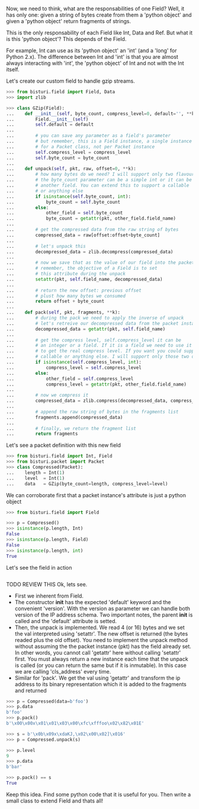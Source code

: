 
Now, we need to think, what are the responsabilities of one Field? Well, it has only one:
given a string of bytes create from them a 'python object' and given a 'python object'
return fragments of strings.

This is the only responsability of each Field like Int, Data and Ref.
But what it is this 'python object'? This depends of the Field.

For example, Int can use as its 'python object' an 'int' (and a 'long' for Python 2.x).
The difference between Int and 'int' is that you are almost always interacting with 'int',
the 'python object' of Int and not with the Int itself.

Let's create our custom field to handle gzip streams.

```python
>>> from bisturi.field import Field, Data
>>> import zlib

>>> class GZip(Field):
...    def __init__(self, byte_count, compress_level=0, default='', **k):
...        Field.__init__(self)
...        self.default = default
...
...        # you can save any parameter as a field's parameter
...        # but remember, this is a Field instance, a single instance
...        # for a Packet class, not per Packet instance
...        self.compress_level = compress_level
...        self.byte_count = byte_count
...
...    def unpack(self, pkt, raw, offset=0, **k):
...        # how many bytes do we need? I will support only two flavours:
...        # the byte_count parameter can be a simple int or it can be
...        # another field. You can extend this to support a callable
...        # or anything else
...        if isinstance(self.byte_count, int):
...            byte_count = self.byte_count
...        else:
...            other_field = self.byte_count
...            byte_count = getattr(pkt, other_field.field_name)
...
...        # get the compressed data from the raw string of bytes
...        compressed_data = raw[offset:offset+byte_count]
...
...        # let's unpack this
...        decompressed_data = zlib.decompress(compressed_data)
...
...        # now we save that as the value of our field into the packet
...        # remember, the objective of a Field is to set
...        # this attribute during the unpack
...        setattr(pkt, self.field_name, decompressed_data)
...
...        # return the new offset: previous offset
...        # plust how many bytes we consumed
...        return offset + byte_count
...
...    def pack(self, pkt, fragments, **k):
...        # during the pack we need to apply the inverse of unpack
...        # let's retreive our decompressed data from the packet instance
...        decompressed_data = getattr(pkt, self.field_name)
...
...        # get the compress level, self.compress_level it can be
...        # an integer or a field. If it is a field we need to use it
...        # to get the real compress level. If you want you could support a
...        # callable or anything else. I will support only those two options
...        if isinstance(self.compress_level, int):
...            compress_level = self.compress_level
...        else:
...            other_field = self.compress_level
...            compress_level = getattr(pkt, other_field.field_name)
...
...        # now we compress it
...        compressed_data = zlib.compress(decompressed_data, compress_level)
...
...        # append the raw string of bytes in the fragments list
...        fragments.append(compressed_data)
...
...        # finally, we return the fragment list
...        return fragments

```

Let's see a packet definition with this new field

```python
>>> from bisturi.field import Int, Field
>>> from bisturi.packet import Packet
>>> class Compressed(Packet):
...    length = Int(1)
...    level  = Int(1)
...    data   = GZip(byte_count=length, compress_level=level)

```

We can corroborate first that a packet instance's attribute is just a
python object

```python
>>> from bisturi.field import Field

>>> p = Compressed()
>>> isinstance(p.length, Int)
False
>>> isinstance(p.length, Field)
False
>>> isinstance(p.length, int)
True

```

Let's see the field in action

```python
```

TODO REVIEW THIS Ok, lets see. 
 - First we inherent from Field. 
 - The constructor __init__ has the expected 'default' keyword and the convenient 'version'.
   With the version as parameter we can handle both version of the IP address schema.
   Two important notes, the parent __init__ is called and the 'default' attribute is setted.
 - Then, the unpack is implemented. We read 4 (or 16) bytes and we set the val interpreted
   using 'setattr'. The new offset is returned (the bytes readed plus the old offset).
   You need to implement the unpack method without assuming the the packet instance (pkt) has
   the field already set. In other words, you cannot call 'getattr' here without calling 'setattr' first.
   You must always return a new instance each time that the unpack is called (or you can return the same
   but if it is inmutable). In this case we are calling 'cls_address' every time.
 - Similar for 'pack'. We get the val using 'getattr' and transform the ip address to
   its binary representation which it is added to the fragments and returned

```python
>>> p = Compressed(data=b'foo')
>>> p.data
b'foo'
>>> p.pack()
b'\x00\x00x\x01\x01\x03\x00\xfc\xfffoo\x02\x82\x01E'

>>> s = b'\x0b\x09x\xdaKJ,\x02\x00\x02]\x016'
>>> p = Compressed.unpack(s)

>>> p.level
9
>>> p.data
b'bar'

>>> p.pack() == s
True

```

Keep this idea. Find some python code that it is useful for you. Then write a small
class to extend Field and thats all!
